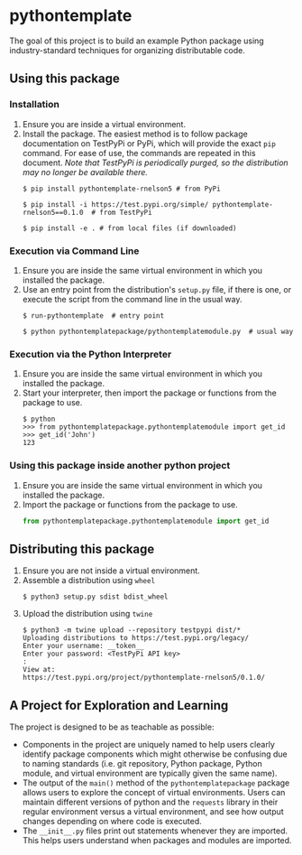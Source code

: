 # pythontemplate
The goal of this project is to build an example Python package using industry-standard techniques for organizing distributable code. 

## Using this package
### Installation
1. Ensure you are inside a virtual environment.
2. Install the package. The easiest method is to follow package documentation on TestPyPi or PyPi, which will provide the exact `pip` command. For ease of use, the commands are repeated in this document. *Note that TestPyPi is periodically purged, so the distribution may no longer be available there.*
    ```shell script
    $ pip install pythontemplate-rnelson5 # from PyPi 
    ```
    ```shell script
    $ pip install -i https://test.pypi.org/simple/ pythontemplate-rnelson5==0.1.0  # from TestPyPi
    ```
    ```shell script
    $ pip install -e . # from local files (if downloaded)
    ```

### Execution via Command Line
1. Ensure you are inside the same virtual environment in which you installed the package.
2. Use an entry point from the distribution's `setup.py` file, if there is one, or execute the script from the command line in the usual way.
    ```shell script
    $ run-pythontemplate  # entry point
    ```
    ```shell script
    $ python pythontemplatepackage/pythontemplatemodule.py  # usual way
    ```

### Execution via the Python Interpreter
1. Ensure you are inside the same virtual environment in which you installed the package.
2. Start your interpreter, then import the package or functions from the package to use.
    ```shell script
    $ python
    >>> from pythontemplatepackage.pythontemplatemodule import get_id
    >>> get_id('John')
    123
    ```

### Using this package inside another python project
1. Ensure you are inside the same virtual environment in which you installed the package.
2. Import the package or functions from the package to use.
    ```python
    from pythontemplatepackage.pythontemplatemodule import get_id
    ```




## Distributing this package
1. Ensure you are not inside a virtual environment.
2. Assemble a distribution using `wheel`
    ```shell script
    $ python3 setup.py sdist bdist_wheel
    ```
3. Upload the distribution using `twine`
    ```shell script
    $ python3 -m twine upload --repository testpypi dist/*
    Uploading distributions to https://test.pypi.org/legacy/
    Enter your username: __token__
    Enter your password: <TestPyPi API key>
    :
    View at:
    https://test.pypi.org/project/pythontemplate-rnelson5/0.1.0/
    ```

## A Project for Exploration and Learning
The project is designed to be as teachable as possible:
- Components in the project are uniquely named to help users clearly identify package components which might otherwise be confusing due to naming standards (i.e. git repository, Python package, Python module, and virtual environment are typically given the same name).
- The output of the `main()` method of the `pythontemplatepackage` package allows users to explore the concept of virtual environments. Users can maintain different versions of python and the `requests` library in their regular environment versus a virtual environment, and see how output changes depending on where code is executed.
- The `__init__.py` files print out statements whenever they are imported. This helps users understand when packages and modules are imported. 
